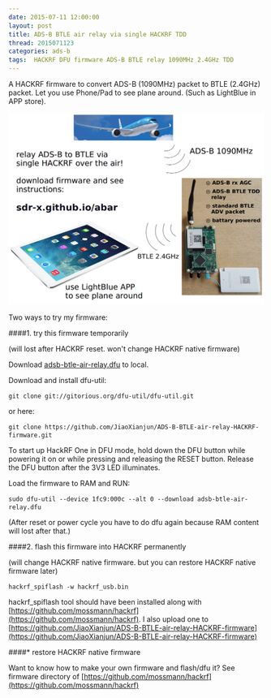 ```yaml
---
date: 2015-07-11 12:00:00
layout: post
title: ADS-B BTLE air relay via single HACKRF TDD
thread: 2015071123
categories: ads-b
tags:  HACKRF DFU firmware ADS-B BTLE relay 1090MHz 2.4GHz TDD
---
```


A HACKRF firmware to convert ADS-B (1090MHz) packet to BTLE (2.4GHz) packet. Let you use Phone/Pad to see plane around. (Such as LightBlue in APP store).

![](../media/adsb-btle-air-relay.png)

Two ways to try my firmware:

####1. try this firmware temporarily

(will lost after HACKRF reset. won't change HACKRF native firmware)

Download [adsb-btle-air-relay.dfu](https://github.com/sdr-x/sdr-x.github.io/blob/master/_resource/adsb-btle-air-relay.dfu) to local.

Download and install dfu-util:

    git clone git://gitorious.org/dfu-util/dfu-util.git

or here:

    git clone https://github.com/JiaoXianjun/ADS-B-BTLE-air-relay-HACKRF-firmware.git

To start up HackRF One in DFU mode, hold down the DFU button while powering it
on or while pressing and releasing the RESET button.  Release the DFU button
after the 3V3 LED illuminates.

Load the firmware to RAM and RUN:

    sudo dfu-util --device 1fc9:000c --alt 0 --download adsb-btle-air-relay.dfu

(After reset or power cycle you have to do dfu again because RAM content will lost after that.)

####2. flash this firmware into HACKRF permanently

(will change HACKRF native firmware. but you can restore HACKRF native firmware later)

    hackrf_spiflash -w hackrf_usb.bin

hackrf_spiflash tool should have been installed along with [https://github.com/mossmann/hackrf](https://github.com/mossmann/hackrf). I also upload one to [https://github.com/JiaoXianjun/ADS-B-BTLE-air-relay-HACKRF-firmware](https://github.com/JiaoXianjun/ADS-B-BTLE-air-relay-HACKRF-firmware)

####* restore HACKRF native firmware


Want to know how to make your own firmware and flash/dfu it? See firmware directory of [https://github.com/mossmann/hackrf](https://github.com/mossmann/hackrf)


